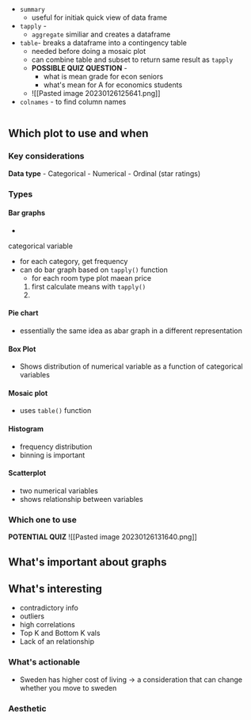 - `summary`
	- useful for initiak quick view of data frame
- `tapply` -
	- `aggregate` similiar and creates a dataframe
- `table`- breaks a dataframe into a contingency table
	- needed before doing a mosaic plot
	- can combine table and subset to return same result as `tapply`
	- **POSSIBLE QUIZ QUESTION** - 
		- what is mean grade for econ seniors
		- what's mean for A for economics students
	- ![[Pasted image 20230126125641.png]]
- `colnames` - to find column names
```R

```

## Which plot to use and when

### Key considerations
**Data type**
	- Categorical
	- Numerical 
	- Ordinal (star ratings)
### Types

#### Bar graphs
- 
categorical variable
- for each category, get frequency
- can do bar graph based on `tapply()` function
	- for each room type plot maean price
	 1. first calculate means with `tapply()`
	2. 

#### Pie chart
- essentially the same idea as abar graph in a different representation

#### Box Plot
- Shows distribution of numerical variable as a function of categorical variables

#### Mosaic plot
- uses `table()` function 

#### Histogram
- frequency distribution
- binning is important

#### Scatterplot
- two numerical variables
- shows relationship between variables

### Which one to use
**POTENTIAL QUIZ**
![[Pasted image 20230126131640.png]]

## What's important about graphs
## What's interesting
- contradictory info
- outliers
- high correlations
- Top K and Bottom K vals
- Lack of an relationship

### What's actionable
- Sweden has higher cost of living -> a consideration that can change whether you move to sweden

### Aesthetic